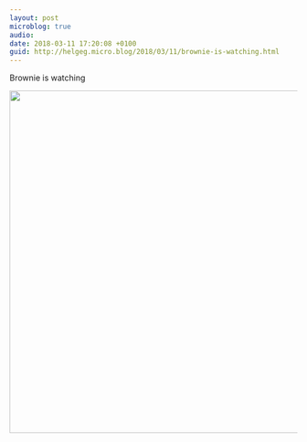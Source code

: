 ```yaml
---
layout: post
microblog: true
audio: 
date: 2018-03-11 17:20:08 +0100
guid: http://helgeg.micro.blog/2018/03/11/brownie-is-watching.html
---
```

Brownie is watching

<img src="http://microblog.helgegudmundsen.com/uploads/2018/3d7dcd48ff.jpg" width="600" height="600" />
